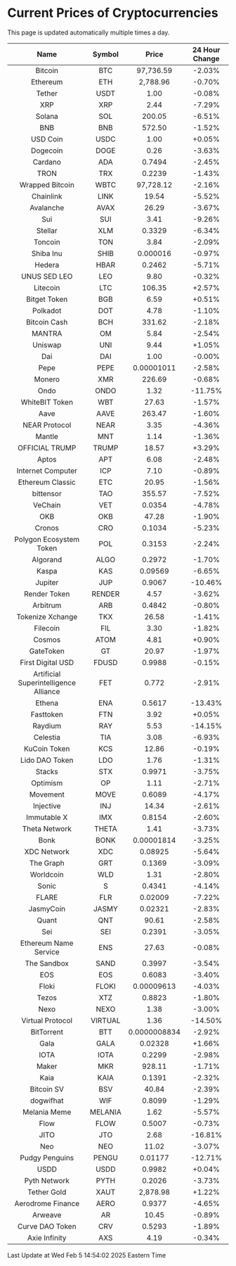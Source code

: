 # Current Prices of Cryptocurrencies
This page is updated automatically multiple times a day.

| Name | Symbol | Price | 24 Hour Change |
| :---: |:---:| :---: | :---: |
| Bitcoin | BTC | 97,736.59 | -2.03% |
| Ethereum | ETH | 2,788.96 | -0.70% |
| Tether | USDT | 1.00 | -0.08% |
| XRP | XRP | 2.44 | -7.29% |
| Solana | SOL | 200.05 | -6.51% |
| BNB | BNB | 572.50 | -1.52% |
| USD Coin | USDC | 1.00 | +0.05% |
| Dogecoin | DOGE | 0.26 | -3.63% |
| Cardano | ADA | 0.7494 | -2.45% |
| TRON | TRX | 0.2239 | -1.43% |
| Wrapped Bitcoin | WBTC | 97,728.12 | -2.16% |
| Chainlink | LINK | 19.54 | -5.52% |
| Avalanche | AVAX | 26.29 | -3.67% |
| Sui | SUI | 3.41 | -9.26% |
| Stellar | XLM | 0.3329 | -6.34% |
| Toncoin | TON | 3.84 | -2.09% |
| Shiba Inu | SHIB | 0.000016 | -0.97% |
| Hedera | HBAR | 0.2462 | -5.71% |
| UNUS SED LEO | LEO | 9.80 | -0.32% |
| Litecoin | LTC | 106.35 | +2.57% |
| Bitget Token | BGB | 6.59 | +0.51% |
| Polkadot | DOT | 4.78 | -1.10% |
| Bitcoin Cash | BCH | 331.62 | -2.18% |
| MANTRA | OM | 5.84 | -2.54% |
| Uniswap | UNI | 9.44 | +1.05% |
| Dai | DAI | 1.00 | -0.00% |
| Pepe | PEPE | 0.00001011 | -2.58% |
| Monero | XMR | 226.69 | -0.68% |
| Ondo | ONDO | 1.32 | -11.75% |
| WhiteBIT Token | WBT | 27.63 | -1.57% |
| Aave | AAVE | 263.47 | -1.60% |
| NEAR Protocol | NEAR | 3.35 | -4.36% |
| Mantle | MNT | 1.14 | -1.36% |
| OFFICIAL TRUMP | TRUMP | 18.57 | +3.29% |
| Aptos | APT | 6.08 | -2.48% |
| Internet Computer | ICP | 7.10 | -0.89% |
| Ethereum Classic | ETC | 20.95 | -1.56% |
| bittensor | TAO | 355.57 | -7.52% |
| VeChain | VET | 0.0354 | -4.78% |
| OKB | OKB | 47.28 | -1.90% |
| Cronos | CRO | 0.1034 | -5.23% |
| Polygon Ecosystem Token | POL | 0.3153 | -2.24% |
| Algorand | ALGO | 0.2972 | -1.70% |
| Kaspa | KAS | 0.09569 | -6.65% |
| Jupiter | JUP | 0.9067 | -10.46% |
| Render Token | RENDER | 4.57 | -3.62% |
| Arbitrum | ARB | 0.4842 | -0.80% |
| Tokenize Xchange | TKX | 26.58 | -1.41% |
| Filecoin | FIL | 3.30 | -1.82% |
| Cosmos | ATOM | 4.81 | +0.90% |
| GateToken | GT | 20.97 | -1.97% |
| First Digital USD | FDUSD | 0.9988 | -0.15% |
| Artificial Superintelligence Alliance | FET | 0.772 | -2.91% |
| Ethena | ENA | 0.5617 | -13.43% |
| Fasttoken | FTN | 3.92 | +0.05% |
| Raydium | RAY | 5.53 | -14.15% |
| Celestia | TIA | 3.08 | -6.93% |
| KuCoin Token | KCS | 12.86 | -0.19% |
| Lido DAO Token | LDO | 1.76 | -1.31% |
| Stacks | STX | 0.9971 | -3.75% |
| Optimism | OP | 1.11 | -2.71% |
| Movement | MOVE | 0.6089 | -4.17% |
| Injective | INJ | 14.34 | -2.61% |
| Immutable X | IMX | 0.8154 | -2.60% |
| Theta Network | THETA | 1.41 | -3.73% |
| Bonk | BONK | 0.00001814 | -3.25% |
| XDC Network | XDC | 0.08925 | -5.64% |
| The Graph | GRT | 0.1369 | -3.09% |
| Worldcoin | WLD | 1.31 | -2.80% |
| Sonic | S | 0.4341 | -4.14% |
| FLARE | FLR | 0.02009 | -7.22% |
| JasmyCoin | JASMY | 0.02321 | -2.83% |
| Quant | QNT | 90.61 | -2.58% |
| Sei | SEI | 0.2391 | -3.05% |
| Ethereum Name Service | ENS | 27.63 | -0.08% |
| The Sandbox | SAND | 0.3997 | -3.54% |
| EOS | EOS | 0.6083 | -3.40% |
| Floki | FLOKI | 0.00009613 | -4.03% |
| Tezos | XTZ | 0.8823 | -1.80% |
| Nexo | NEXO | 1.38 | -3.00% |
| Virtual Protocol | VIRTUAL | 1.36 | -14.50% |
| BitTorrent | BTT | 0.0000008834 | -2.92% |
| Gala | GALA | 0.02328 | +1.66% |
| IOTA | IOTA | 0.2299 | -2.98% |
| Maker | MKR | 928.11 | -1.71% |
| Kaia | KAIA | 0.1391 | -2.32% |
| Bitcoin SV | BSV | 40.84 | -2.39% |
| dogwifhat | WIF | 0.8099 | -1.29% |
| Melania Meme | MELANIA | 1.62 | -5.57% |
| Flow | FLOW | 0.5007 | -0.73% |
| JITO | JTO | 2.68 | -16.81% |
| Neo | NEO | 11.02 | -3.07% |
| Pudgy Penguins | PENGU | 0.01177 | -12.71% |
| USDD | USDD | 0.9982 | +0.04% |
| Pyth Network | PYTH | 0.2026 | -3.73% |
| Tether Gold | XAUT | 2,878.98 | +1.22% |
| Aerodrome Finance | AERO | 0.9377 | -4.65% |
| Arweave | AR | 10.45 | -0.89% |
| Curve DAO Token | CRV | 0.5293 | -1.89% |
| Axie Infinity | AXS | 4.19 | -0.34% |

Last Update at Wed Feb  5 14:54:02 2025 Eastern Time